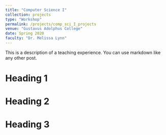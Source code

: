 ```yaml
---
title: "Computer Science I"
collection: projects
type: "Workshop"
permalink: /projects/comp_sci_I_projects
venue: "Gustavus Adolphus College"
date: Spring 2020
faculty: "Dr. Melissa Lynn"
---
```


This is a description of a teaching experience. You can use markdown like any other post.

Heading 1
======

Heading 2
======

Heading 3
======